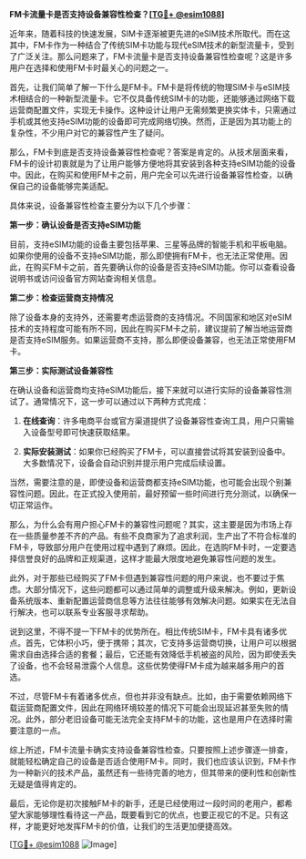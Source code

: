**FM卡流量卡是否支持设备兼容性检查？[[TG💪+ @esim1088](https://t.me/s/esim1088)]**

近年来，随着科技的快速发展，SIM卡逐渐被更先进的eSIM技术所取代。而在这其中，FM卡作为一种结合了传统SIM卡功能与现代eSIM技术的新型流量卡，受到了广泛关注。那么问题来了，FM卡流量卡是否支持设备兼容性检查呢？这是许多用户在选择和使用FM卡时最关心的问题之一。

首先，让我们简单了解一下什么是FM卡。FM卡是将传统的物理SIM卡与eSIM技术相结合的一种新型流量卡。它不仅具备传统SIM卡的功能，还能够通过网络下载运营商配置文件，实现无卡操作。这种设计让用户无需频繁更换实体卡，只需通过手机或其他支持eSIM功能的设备即可完成网络切换。然而，正是因为其功能上的复杂性，不少用户对它的兼容性产生了疑问。

那么，FM卡到底是否支持设备兼容性检查呢？答案是肯定的。从技术层面来看，FM卡的设计初衷就是为了让用户能够方便地将其安装到各种支持eSIM功能的设备中。因此，在购买和使用FM卡之前，用户完全可以先进行设备兼容性检查，以确保自己的设备能够完美适配。

具体来说，设备兼容性检查主要分为以下几个步骤：

**第一步：确认设备是否支持eSIM功能**

目前，支持eSIM功能的设备主要包括苹果、三星等品牌的智能手机和平板电脑。如果你使用的设备不支持eSIM功能，那么即使拥有FM卡，也无法正常使用。因此，在购买FM卡之前，首先要确认你的设备是否支持eSIM功能。你可以查看设备说明书或访问设备官方网站查询相关信息。

**第二步：检查运营商支持情况**

除了设备本身的支持外，还需要考虑运营商的支持情况。不同国家和地区对eSIM技术的支持程度可能有所不同，因此在购买FM卡之前，建议提前了解当地运营商是否支持eSIM服务。如果运营商不支持，那么即便设备兼容，也无法正常使用FM卡。

**第三步：实际测试设备兼容性**

在确认设备和运营商均支持eSIM功能后，接下来就可以进行实际的设备兼容性测试了。通常情况下，这一步可以通过以下两种方式完成：

1. **在线查询**：许多电商平台或官方渠道提供了设备兼容性查询工具，用户只需输入设备型号即可快速获取结果。
   
2. **实际安装测试**：如果你已经购买了FM卡，可以直接尝试将其安装到设备中。大多数情况下，设备会自动识别并提示用户完成后续设置。

当然，需要注意的是，即使设备和运营商都支持eSIM功能，也可能会出现个别兼容性问题。因此，在正式投入使用前，最好预留一些时间进行充分测试，以确保一切正常运作。

那么，为什么会有用户担心FM卡的兼容性问题呢？其实，这主要是因为市场上存在一些质量参差不齐的产品。有些不良商家为了追求利润，生产出了不符合标准的FM卡，导致部分用户在使用过程中遇到了麻烦。因此，在选购FM卡时，一定要选择信誉良好的品牌和正规渠道，这样才能最大限度地避免兼容性问题的发生。

此外，对于那些已经购买了FM卡但遇到兼容性问题的用户来说，也不要过于焦虑。大部分情况下，这些问题都可以通过简单的调整或升级来解决。例如，更新设备系统版本、重新配置运营商信息等方法往往能够有效解决问题。如果实在无法自行解决，也可以联系专业客服寻求帮助。

说到这里，不得不提一下FM卡的优势所在。相比传统SIM卡，FM卡具有诸多优点。首先，它体积小巧，便于携带；其次，它支持多运营商切换，让用户可以根据需求自由选择合适的套餐；最后，它还能有效降低手机被盗的风险，因为即使丢失了设备，也不会轻易泄露个人信息。这些优势使得FM卡成为越来越多用户的首选。

不过，尽管FM卡有着诸多优点，但也并非没有缺点。比如，由于需要依赖网络下载运营商配置文件，因此在网络环境较差的情况下可能会出现延迟甚至失败的情况。此外，部分老旧设备可能无法完全支持FM卡的功能，这也是用户在选择时需要注意的一点。

综上所述，FM卡流量卡确实支持设备兼容性检查。只要按照上述步骤逐一排查，就能轻松确定自己的设备是否适合使用FM卡。同时，我们也应该认识到，FM卡作为一种新兴的技术产品，虽然还有一些待完善的地方，但其带来的便利性和创新性无疑是值得肯定的。

最后，无论你是初次接触FM卡的新手，还是已经使用过一段时间的老用户，都希望大家能够理性看待这一产品，既要看到它的优点，也要正视它的不足。只有这样，才能更好地发挥FM卡的价值，让我们的生活更加便捷高效。

[[TG💪+ @esim1088](https://t.me/s/esim1088) ![Image](https://i.postimg.cc/4NQfJmqS/Snipaste-2025-05-13-00-14-12.png)]